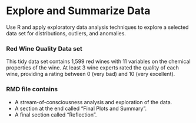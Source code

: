 # Explore and Summarize Data
Use R and apply exploratory data analysis techniques to explore a selected data set for distributions, outliers, and anomalies.

### Red Wine Quality Data set
This tidy data set contains 1,599 red wines with 11 variables on the chemical properties of the wine. At least 3 wine experts rated the quality of each wine, providing a rating between 0 (very bad) and 10 (very excellent).

### RMD file contains
- A stream-of-consciousness analysis and exploration of the data.
- A section at the end called “Final Plots and Summary”.
- A final section called “Reflection”.
